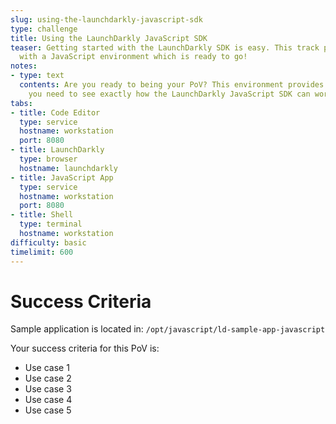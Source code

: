 ```yaml
---
slug: using-the-launchdarkly-javascript-sdk
type: challenge
title: Using the LaunchDarkly JavaScript SDK
teaser: Getting started with the LaunchDarkly SDK is easy. This track provides you
  with a JavaScript environment which is ready to go!
notes:
- type: text
  contents: Are you ready to being your PoV? This environment provides you with everything
    you need to see exactly how the LaunchDarkly JavaScript SDK can work for you.
tabs:
- title: Code Editor
  type: service
  hostname: workstation
  port: 8080
- title: LaunchDarkly
  type: browser
  hostname: launchdarkly
- title: JavaScript App
  type: service
  hostname: workstation
  port: 8080
- title: Shell
  type: terminal
  hostname: workstation
difficulty: basic
timelimit: 600
---
```

# Success Criteria

Sample application is located in:
`/opt/javascript/ld-sample-app-javascript`

Your success criteria for this PoV is:
* Use case 1
* Use case 2
* Use case 3
* Use case 4
* Use case 5
